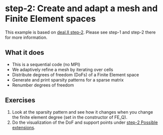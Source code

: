 # step-2: Create and adapt a mesh and Finite Element spaces

This example is based on [deal.II step-2](https://www.dealii.org/current/doxygen/deal.II/step_2.html). Please see
step-1 and step-2 there for more information.

## What it does

- This is a sequential code (no MPI)
- We adaptively refine a mesh by iterating over cells
- Distribute degrees of freedom (DoFs) of a Finite Element space
- Generate and print sparsity patterns for a sparse matrix
- Renumber degrees of freedom

## Exercises

1. Look at the sparsity pattern and see how it changes when you change the finite element degree (set in the constructor of FE_Q).
2. Do the visualization of the DoF and support points under [step-2 Possible extensions](https://www.dealii.org/9.2.0/doxygen/deal.II/step_2.html#Possibleextensions).
